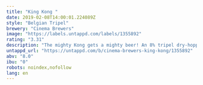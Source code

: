 ```yaml
---
title: "King Kong "
date: 2019-02-08T14:00:01.224089Z
style: "Belgian Tripel"
brewery: "Cinema Brewers"
image: "https://labels.untappd.com/labels/1355892"
rating: "3.31"
description: "The mighty Kong gets a mighty beer! An 8% tripel dry-hopped with toasted coconut. Fermented at a higher temperature to create a hint of banana."
untappd_url: "https://untappd.com/b/cinema-brewers-king-kong/1355892"
abv: "8.0"
ibu: "0"
robots: noindex,nofollow
lang: en
---
```

